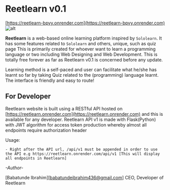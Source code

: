 # Reetlearn v0.1
[https://reetlearn-bpvy.onrender.com](https://reetlearn-bpvy.onrender.com)
![alt](https://reetlearn-bpvy.onrender.com/static/images/logo.png)


**Reetlearn** is a web-based online learning platform inspired by `Sololearn`.
It has some features related to `Sololearn` and others, unique, such as quiz page
This is primarily created for whoever want to learn a programming language or two including Web Designing and Web Development. This is totally free forever as far as Reetlearn v0.1 is concerned before any update.

Learning method is a self-paced and user can facilitate what he/she has learnt so far by taking Quiz related to the (programming) language learnt.
The interface is friendly and easy to route!

## For Developer

Reetlearn website is built using a RESTful API hosted on [https://reetlearn.onrender.com](https://reetlearn.onrender.com) and this is available for any developer.
Reetlearn API v1 is made with Flask(Python) with JWT algorithm for access token production whereby almost all endpoints require authorization header

Usage:

    - Right after the API url, /api/v1 must be appended in order to use the API e.g https://reetlearn.onrender.com/api/v1 [This will display all endpoints in Reetlearn]


*-Author-*

[Babatunde Ibrahim][babatundeibrahim436@gmail.com] CEO, Developer of Reetlearn